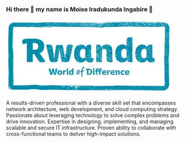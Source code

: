 ### Hi there 👋  my name is Moise Iradukunda Ingabire 🔮
  ![Tearfund](tearfund.jpg)


A results-driven professional with a diverse skill set that encompasses network architecture, web development, and cloud computing strategy. Passionate about leveraging technology to solve complex problems and drive innovation. Expertise in designing, implementing, and managing scalable and secure IT infrastructure. Proven ability to collaborate with cross-functional teams to deliver high-impact solutions.


